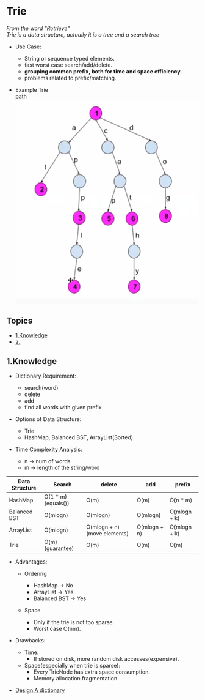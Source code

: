 # Trie
*From the word "Retrieve"*       
*Trie is a data structure, actually it is a tree and a search tree*   

- Use Case:    
   - String or sequence typed elements.    
   - fast worst case search/add/delete.   
   - **grouping common prefix, both for time and space efficiency**.   
   - problems related to prefix/matching.     

- Example Trie    
path    
![Trie Example](/images/trie.png)       

## Topics
* [1.Knowledge](#1)      
* [2.]()

## 1.Knowledge    




- Dictionary Requirement:      
   - search(word)    
   - delete   
   - add   
   - find all words with given prefix    

- Options of Data Structure:      
   - Trie   
   - HashMap, Balanced BST, ArrayList(Sorted)   

- Time Complexity Analysis:    
   - n -> num of words     
   - m -> length of the string/word    
   
Data Structure | Search | delete | add | prefix   
------------ | ------------- | ------------- | ------------- | -------------    
HashMap | O(1 * m)(equals()) |  O(m) | O(m) | O(n * m)    
Balanced BST | O(mlogn) | O(mlogn) | O(mlogn) | O(mlogn + k)     
ArrayList | O(mlogn) | O(mlogn + n) (move elements) | O(mlogn + n) | O(mlogn + k)    
Trie | O(m) (guarantee) | O(m) | O(m) | O(m)    






- Advantages:    
   - Ordering     
      - HashMap -> No
      - ArrayList -> Yes
      - Balanced BST -> Yes

   - Space  
      - Only if the trie is not too sparse.     
      - Worst case O(nm).    

- Drawbacks:    
   - Time:   
      - If stored on disk, more random disk accesses(expensive).   
   - Space(especially when trie is sparse):    
      - Every TrieNode has extra space consumption.  
      - Memory allocation fragmentation.   








* [Design A dictionary]()   

   








